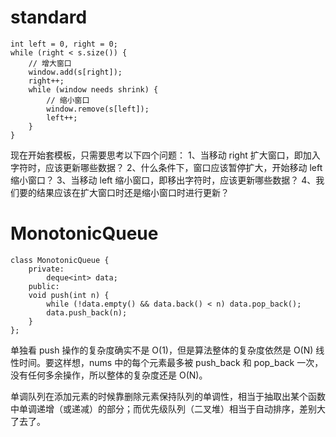 # standard
```
int left = 0, right = 0;
while (right < s.size()) {
	// 增大窗口
	window.add(s[right]);
	right++;
	while (window needs shrink) {
		// 缩小窗口
		window.remove(s[left]);
		left++;
	}
}
```
现在开始套模板，只需要思考以下四个问题：
1、当移动 right 扩大窗口，即加入字符时，应该更新哪些数据？
2、什么条件下，窗口应该暂停扩大，开始移动 left 缩小窗口？
3、当移动 left 缩小窗口，即移出字符时，应该更新哪些数据？
4、我们要的结果应该在扩大窗口时还是缩小窗口时进行更新？

# MonotonicQueue
```
class MonotonicQueue {
	private:
		deque<int> data;
	public:
	void push(int n) {
		while (!data.empty() && data.back() < n) data.pop_back();
		data.push_back(n);
	}
};
```

单独看 push 操作的复杂度确实不是 O(1)，但是算法整体的复杂度依然是 O(N) 线性时间。要这样想，nums 中的每个元素最多被 push_back 和 pop_back 一次，没有任何多余操作，所以整体的复杂度还是 O(N)。

单调队列在添加元素的时候靠删除元素保持队列的单调性，相当于抽取出某个函数中单调递增（或递减）的部分；而优先级队列（二叉堆）相当于自动排序，差别大了去了。